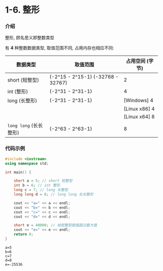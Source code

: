 # 1-6. 整形

### 介绍

整形, 顾名思义即整数类型

有 **4** 种整数数据类型, 取值范围不同, 占用内存也相应不同:

| 数据类型 | 取值范围 | 占用空间 (字节) |
| --- | --- | --- |
| short (短整型) | (-2^15 - 2^15-1) (-32768 - 32767) | 2 |
| int (整形) | (-2^31 - 2^31-1) | 4 |
| long (长整形) | (-2^31 - 2^31-1) | [Windows] 4 |
|  |  | [Linux x86] 4 |
|  |  | [Linux x64] 8 |
| `long long` (长长整形) | (-2^63 - 2^63-1) | 8 |

### 代码示例

```cpp
#include <iostream>
using namespace std;

int main() {

	short a = 5; // short 短整型
	int b = 6; // int 整形
	long c = 7; // long 长整型
	long long d = 8; // long long 长长整形

	cout << "a=" << a << endl;
	cout << "b=" << b << endl;
	cout << "c=" << c << endl;
	cout << "d=" << d << endl;

	short e = 40000; // 给短整型赋值超过最大值
	cout << "e=" << e << endl;
	return 0;
}
```

```output
a=5
b=6
c=7
d=8
e=-25536
```
